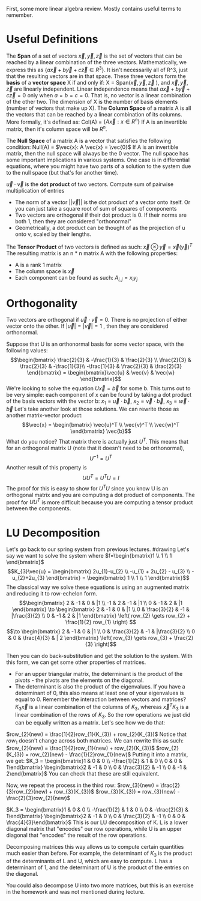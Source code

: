 First, some more linear algebra review. Mostly contains useful terms to remember.
# Useful Definitions
The **Span** of a set of vectors $\vec{x}, \vec{y}, \vec{z}$ is the set of vectors that can be reached by a linear combination of the three vectors. Mathematically, we express this as 
$\{a \vec{x} + b \vec{y} + c \vec{z} \in R^3\}$. It isn't necessarily all of R^3, just that the resulting vectors are in that space.
These three vectors form the **basis** of a **vector space** X if and only if:
	X = Span($\vec{x}, \vec{y}, \vec{z}$ ), and
	$\vec{x}, \vec{y}, \vec{z}$ are linearly independent. Linear independence means that $a \vec{x} + b \vec{y} + c \vec{z} = 0$ only when $a=b=c=0$. That is, no vector is a linear combination of the other two.
	The dimension of X is the number of basis elements (number of vectors that make up X).
The **Column Space** of a matrix A is all the vectors that can be reached by a linear combination of its columns. More formally, it's defined as:
	Col(A) = $\{ A \vec{x}: x \in R^n \}$
	If A is an invertible matrix, then it's column space will be $R^n$.

The **Null Space** of a matrix A is a vector that satisfies the following condition:
	Null(A) = $\vec{x}: A \vec{x} = \vec{0}$
	If A is an invertible matrix, then the null space will always be the 0 vector.
The null space has some important implications in various systems. One case is in differential equations, where you might have two parts of a solution to the system due to the null space (but that's for another time).

$\vec{u}\cdot \vec{v}$ is the **dot product** of two vectors. Compute sum of pairwise multiplication of entries
- The norm of a vector $||\vec{v}||$ is the dot product of a vector onto itself. Or you can just take a square root of sum of squares of components
- Two vectors are orthogonal if their dot product is 0. If their norms are both 1, then they are considered "orthonormal"
- Geometrically, a dot product can be thought of as the projection of u onto v, scaled by their lengths. 

The **Tensor Product** of two vectors is defined as such:
$\vec{x} \otimes \vec{y} = \vec{x}(\vec{y})^T$ The resulting matrix is an n * n matrix A with the following properties:
- A is a rank 1 matrix
- The column space is $\vec{x}$
- Each component can be found as such: $A_{i,j} = x_{i}y_{j}$

# Orthogonality
Two vectors are orthogonal if $\vec{u} \cdot \vec{v} = 0$. There is no projection of either vector onto the other. If $\lvert \vec{u} \rvert = \lvert \vec{v} \rvert = 1$ , then they are considered orthonormal.

Suppose that U is an orthonormal basis for some vector space, with the following values:
$$\begin{bmatrix} \frac{2}{3} & -\frac{1}{3} & \frac{2}{3} \\ \frac{2}{3} &  \frac{2}{3} & -\frac{1}{3}\\ -\frac{1}{3} & \frac{2}{3} & \frac{2}{3} \end{bmatrix} = \begin{bmatrix}\vec{u} & \vec{v} & \vec{w} \end{bmatrix}$$
We're looking to solve the equation $U \vec{x}= \vec{b}$ for some b. This turns out to be very simple: each component of x can be found by taking a dot product of the basis vectors with the vector b:
$x_{1} = \vec{u} \cdot \vec{b}$, $x_{2} = \vec{v} \cdot \vec{b}$, $x_{3} = \vec{w} \cdot \vec{b}$
Let's take another look at those solutions. We can rewrite those as another matrix-vector product:
$$\vec{x} = \begin{bmatrix} \vec{u}^T \\ \vec{v}^T  \\ \vec{w}^T \end{bmatrix} \vec{b}$$
What do you notice? That matrix there is actually just $U^T$. This means that for an orthogonal matrix U (note that it doesn't need to be orthonormal), 
$$U^{-1} = U^T$$
Another result of this property is
$$UU^T = U^TU = I$$ The proof for this is easy to show for $U^TU$ since you know U is an orthogonal matrix and you are computing a dot product of components. The proof for $UU^T$ is more difficult because you are computing a tensor product between the components.

# LU Decomposition
Let's go back to our spring system from previous lectures.
#drawing
Let's say we want to solve the system where $f=\begin{bmatrix}1 \\ 1 \\ 1 \end{bmatrix}$
$$K_{3}\vec{u} = \begin{bmatrix}
2u_{1}-u_{2} \\
-u_{1} + 2u_{2} - u_{3} \\
-u_{2}+2u_{3}
\end{bmatrix}
= \begin{bmatrix}
1 \\
1 \\
1
\end{bmatrix}$$
The classical way we solve these equations is using an augmented matrix and reducing it to row-echelon form.
$$\begin{bmatrix}
2 & -1 & 0 & |1 \\
-1 & 2 & -1 & |1 \\
0 & -1 & 2 & |1
\end{bmatrix}
\to \begin{bmatrix}
2 & -1 & 0 & |1 \\
0 & \frac{3}{2} & -1 & |\frac{3}{2} \\
0 & -1 & 2 & |1
\end{bmatrix} \left( row_{2} \gets row_{2} + \frac{1}{2} row_{1} \right)
$$$$\to \begin{bmatrix}
2 & -1 & 0 & |1 \\
0 & \frac{3}{2} & -1 & |\frac{3}{2} \\
0 & 0 & \frac{4}{3} & | 2 
\end{bmatrix}
\left( row_{3} \gets row_{3} + \frac{2}{3} \right)$$

Then you can do back-substitution and get the solution to the system.
With this form, we can get some other properties of matrices.
- For an upper triangular matrix, the determinant is the product of the pivots - the pivots are the elements on the diagonal.
- The determinant is also the product of the eigenvalues. If you have a determinant of 0, this also means at least one of your eigenvalues is equal to 0.
Remember the interaction between vectors and matrices?
$K_{3}\vec{x}$ is a linear combination of the columns of $K_{3}$, whereas $\vec{x}^TK_{3}$ is a linear combination of the rows of $K_3$.
So the row operations we just did can be equally written as a matrix. Let's see how we do that:

$row_{2}(new) = \frac{1}{2}row_{1}(K_{3}) + row_{2}(K_{3})$
Notice that $row_1$ doesn't change across both matrices. We can rewrite this as such:
$row_{2}(new) = \frac{1}{2}row_{1}(new) + row_{2}(K_{3})$
$row_{2}(K_{3}) = row_{2}(new) - \frac{1}{2}row_{1}(new)$
Putting it into a matrix, we get:
$K_3 = \begin{bmatrix}1 & 0 & 0 \\ -\frac{1}{2} & 1 & 0 \\ 0 & 0 & 1\end{bmatrix} \begin{bmatrix}2 & -1 & 0 \\ 0 & \frac{3}{2} & -1 \\ 0 & -1 & 2\end{bmatrix}$
You can check that these are still equivalent.

Now, we repeat the process in the third row:
$row_{3}(new) = \frac{2}{3}row_{2}(new) + row_{3}(K_{3})$
$row_{3}(K_{3}) = row_{3}(new) - \frac{2}{3}row_{2}(new)$

$K_3 = \begin{bmatrix}1 & 0 & 0 \\ -\frac{1}{2} & 1 & 0 \\ 0 & -\frac{2}{3} & 1\end{bmatrix} \begin{bmatrix}2 & -1 & 0 \\ 0 & \frac{3}{2} & -1 \\ 0 & 0 & \frac{4}{3}\end{bmatrix}$
This is our LU decomposition of K. L is a lower diagonal matrix that "encodes" our row operations, while U is an upper diagonal that "encodes" the result of the row operations.

Decomposing matrices this way allows us to compute certain quantities much easier than before. For example, the determinant of $K_3$ is the product of the determinants of L and U, which are easy to compute. L has a determinant of 1, and the determinant of U is the product of the entries on the diagonal. 

You could also decompose U into two more matrices, but this is an exercise in the homework and was not mentioned during lecture.